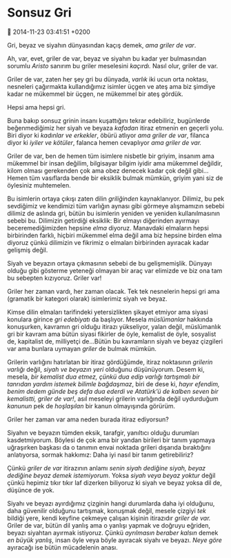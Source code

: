 Sonsuz Gri
==========

:date: 2014-11-23 03:41:51 +0200

Gri, beyaz ve siyahın dünyasından kaçış demek, *ama griler de var*.

Ah, var, evet, griler de var, beyaz ve siyahın bu kadar yer bulmasından
sorumlu *Aristo* sanırım bu griler meselesini *kaçırdı.* Nasıl olur,
griler de var.

Griler de var, zaten her şey gri bu dünyada, *varlık* iki ucun orta
noktası, nesneleri çağırmakta kullandığımız isimler üçgen ve ateş ama
biz şimdiye kadar ne mükemmel bir üçgen, ne mükemmel bir ateş gördük.

Hepsi ama hepsi gri.

Buna bakıp sonsuz grinin insanı kuşattığını tekrar edebiliriz,
bugünlerde beğenmediğimiz her siyah ve beyaza *kafadan* itiraz etmenin
en geçerli yolu. Biri diyor ki *kadınlar ve erkekler*, öbürü atlıyor
*ama griler de var*, filanca diyor ki *iyiler ve kötüler*, falanca hemen
cevaplıyor *ama griler de var.*

Griler de var, ben de hemen tüm isimlere nisbetle bir griyim, insanım
ama mükemmel bir insan değilim, bilgisayar bilgim iyidir ama mükemmel
değildir, kilom olması gerekenden çok ama obez denecek kadar çok değil
gibi…Hemen tüm vasıflarda bende bir eksiklik bulmak mümkün, griyim yani
siz de öylesiniz muhtemelen.

Bu isimlerin ortaya çıkışı zaten dilin *griliğinden* kaynaklanıyor.
Dilimiz, bu pek sevdiğimiz ve kendimizi tüm varlığın aynası gibi görmeye
alışmamızın sebebi dilimiz de aslında gri, bütün bu isimlerin yeniden ve
yeniden kullanılmasının sebebi bu. Dilimizin getirdiği eksiklik: Bir
elmayı diğerinden ayırmayı beceremediğimizden hepsine *elma* diyoruz.
Manavdaki elmaların hepsi birbirinden farklı, hiçbiri mükemmel elma
değil ama biz hepsine birden elma diyoruz çünkü dilimizin ve fikrimiz o
elmaları birbirinden ayıracak kadar gelişmiş değil.

Siyah ve beyazın ortaya çıkmasının sebebi de bu gelişmemişlik. Dünyayı
olduğu gibi gösterme yeteneği olmayan bir araç var elimizde ve biz ona
tam bu sebepten kızıyoruz. Griler var!

Griler her zaman vardı, her zaman olacak. Tek tek nesnelerin hepsi gri
ama (gramatik bir kategori olarak) isimlerimiz siyah ve beyaz.

Kimse dilin elmaları tarifindeki yetersizlikten şikayet etmiyor ama
siyasi konulara girince *gri edebiyatı* da başlıyor. Mesela
*müslümanlar* hakkında konuşurken, kavramın gri olduğu itirazı
yükseliyor, yalan değil, müslümanlık gri bir kavram ama bütün siyasi
fikirler de öyle, kemalist de öyle, sosyalist de, kapitalist de,
milliyetçi de…Bütün bu kavramların siyah ve beyaz çizgileri var ama
bunlara uymayan *griler* de bulmak mümkün.

Grilerin varlığını hatırlatan bir itiraz gördüğümde, itiraz noktasının
*grilerin varlığı* değil, *siyah ve beyazın yeri* olduğunu düşünüyorum.
Desem ki, mesela, *bir kemalist dua etmez, çünkü dua edip varlığı
tartışmalı bir tanrıdan yardım istemek bilimle bağdaşmaz*, biri de dese
ki, *hayır efendim, benim dedem günde beş defa dua ederdi ve Atatürk’ü
de kalben seven bir kemalistti, griler de var!*, asıl meseleyi grilerin
varlığında değil uydurduğum *kanunun* pek de *hoşlaşılan* bir kanun
olmayışında görürüm.

Griler her zaman var ama neden burada itiraz ediyorsun?

Siyahın ve beyazın tümden eksik, tarafgir, yanıltıcı olduğu durumları
kasdetmiyorum. Böylesi de çok ama bir yandan birileri bir tanım yapmaya
uğraşırken başkası da o tanımın envai noktada grileri dışarıda
bıraktığını anlatıyorsa, sormak hakkımız: Daha iyi nasıl bir tanım
getirebiliriz?

Çünkü *griler de var* itirazının anlamı *senin siyah dediğine siyah,
beyaz dediğine beyaz demek istemiyorum*. Yoksa *siyah veya beyaz yoktur*
değil çünkü hepimiz tıkır tıkır laf dizerken biliyoruz ki siyah ve beyaz
yoksa dil de, düşünce de yok.

Siyahı ve beyazı ayırdığımız çizginin hangi durumlarda daha iyi
olduğunu, daha güvenilir olduğunu tartışmak, konuşmak değil, mesele
çizgiyi *tek* bildiği yere, kendi keyfine çekmeye çalışan kişinin
itirazıdır *griler de var.* Griler de var, bütün dil yanlış ama o
yanlışı yapmak ve doğruyu eğriden, beyazı siyahtan ayırmak istiyoruz.
Çünkü *ayrılmasın beraber kalsın* demek *en büyük yanlış*, insan öyle
veya böyle ayıracak siyahı ve beyazı. *Neye göre* ayıracağı ise bütün
mücadelenin anası.
